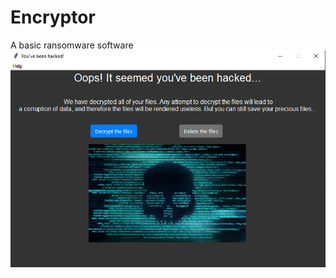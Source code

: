 # Encryptor
A basic ransomware software
![ui image](https://github.com/jonaprojects/Encryptor/blob/master/ui_screenshot.png)
